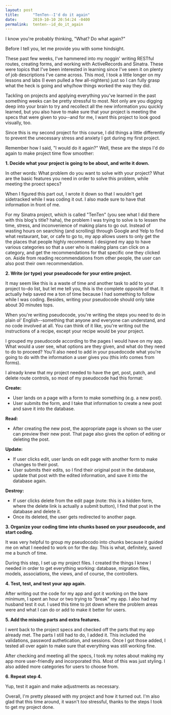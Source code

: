 ```yaml
---
layout: post
title:      "TenTen--I'd do it again"
date:       2019-10-10 20:54:24 -0400
permalink:  tenten--id_do_it_again
---
```


I know you're probably thinking, "What? Do what again?"

Before I tell you, let me provide you with some hindsight.

These past few weeks, I've hammered into my noggin' writing RESTful routes, creating forms, and working with ActiveRecords and Sinatra. These were topics that I've been interested in learning since I've seen it on plenty of job descriptions I've came across. This mod, I took a little longer on my lessons and labs (I even pulled a few all-nighters) just so I can fully grasp what the heck is going and why/how things worked the way they did. 

Tackling on projects and applying everything you've learned in the past something weeks can be pretty stressful to most. Not only are you digging deep into your brain to try and recollect all the new information you quickly learned, but you also have to make sure that your project is meeting the specs that were given to you--and for me, I want this project to look good visually, too.

Since this is my second project for this course, I did things a little differently to prevent the unecessary stress and anxiety I got during my first project. 

Remember how I said, "I would do it again?" Well, these are the steps I'd do again to make project time flow smoother:

**1. Decide what your project is going to be about, and write it down.**

In other words: What problem do you want to solve with your project? What are the basic features you need in order to solve this problem, while meeting the proect specs?

When I figured this part out, I wrote it down so that I wouldn't get sidetracked while I was coding it out. I also made sure to have that information in front of me.

For my Sinatra project, which is called "TenTen" (you see what I did there with this blog's title? haha), the problem I was trying to solve is to lessen the time, stress, and inconvenience of making plans to go out. Instead of wasting hours on searching (and scrolling) through Google and Yelp to find what restaurant, bar, or cafe to go to, my app allows users to only get the the places that people highly recommend. I designed my app to have various categories so that a user who is making plans can click on a category, and get the recommendations for that specific one they clicked on. Aside from reading recommendations from other people, the user can also post their own recommendation.

**2. Write (or type) your pseudocode for your entire project.**

It may seem like this is a waste of time and another task to add to your project to-do list, but let me tell you, this is the complete opposite of that. It actually help saved me a ton of time because I had something to follow while I was coding. Besides, writing your pseudocode should only take about 30 minutes tops.

When you're writing pseudocode, you're writing the steps you need to do in plain ol' English--something that anyone and everyone can understand, and no code involved at all. You can think of it like, you're writing out the instructions of a recipe, except your recipe would be your project.

I grouped my pseudocode according to the pages I would have on my app. What would a user see, what options are they given, and what do they need to do to proceed? You'll also need to add in your psuedocode what you're going to do with the information a user gives you (this info comes from forms).

I already knew that my project needed to have the get, post, patch, and delete route controls, so most of my pseudocode had this format:

**Create:**
- User lands on a page with a form to make something (e.g. a new post).
- User submits the form, and I take that information to create a new post and save it into the database.

**Read:**
- After creating the new post, the appropriate page is shown so the user can preview their new post. That page also gives the option of editing or deleting the post.

**Update:**
- If user clicks edit, user lands on edit page with another form to make changes to their post.
- User submits their edits, so I find their original post in the database, update that post with the edited information, and save it into the database again.

**Destroy:**
- If user clicks delete from the edit page (note: this is a hidden form, where the delete link is actually a submit button), I find that post in the database and delete it.
- Once its deleted, the user gets redirected to another page.

**3. Organize your coding time into chunks based on your pseudocode, and start coding.**

It was very helpful to group my pseudocodo into chunks because it guided me on what I needed to work on for the day. This is what, definitely, saved me a bunch of time.

During this step, I set up my project files. I created the things I knew I needed in order to get everything working: database, migration files, models, associations, the views, and of course, the controllers.

**4. Test, test, and test your app again.**

After writing out the code for my app and got it working on the bare minimum, I spent an hour or two trying to "break" my app. I also had my husband test it out. I used this time to jot down where the problem areas were and what I can do or add to make it better for users.

**5. Add the missing parts and extra features.**

I went back to the project specs and checked off the parts that my app already met. The parts I still had to do, I added it. This included the validations, password authetication,  and sessions. Once I got those added, I tested all over again to make sure that everything was still working fine.

After checking and meeting all the specs, I took my notes about making my app more user-friendly and incorporated this. Most of this was just styling. I also added more categories  for users to choose from.

**6. Repeat step 4.**

Yup, test it again and make adjustments as necessary.

Overall, I'm pretty pleased with my project and how it turned out. I'm also glad that this time around, it wasn't *too* stressful, thanks to the steps I took to get my project done.
